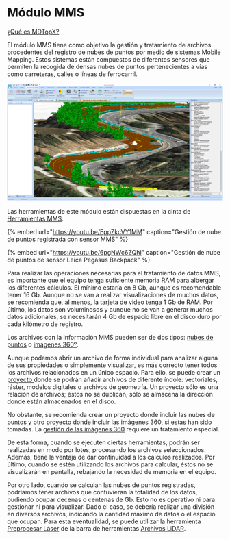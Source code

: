 # Módulo MMS

[¿Qué es MDTopX?](../introduccion/mdtopx.md)

El módulo MMS tiene como objetivo la gestión y tratamiento de archivos procedentes del registro de nubes de puntos por medio de sistemas Mobile Mapping. Estos sistemas están compuestos de diferentes sensores que permiten la recogida de densas nubes de puntos pertenecientes a vías como carreteras, calles o líneas de ferrocarril.

![Modelo Digital de Superficies con ortofoto a partir de datos MMS](../../.gitbook/assets/mdt-vial-con-orto.png)

Las herramientas de este módulo están dispuestas en la cinta de [Herramientas MMS](../fichas-de-herramientas/ficha-de-herramientas-mms.md).

{% embed url="https://youtu.be/EppZkcVY1MM" caption="Gestión de nube de puntos registrada con sensor MMS" %}

{% embed url="https://youtu.be/6pgNWc6ZQhI" caption="Gestión de nube de puntos de sensor Leica Pegasus Backpack" %}


  
Para realizar las operaciones necesarias para el tratamiento de datos MMS, es importante que el equipo tenga suficiente memoria RAM para albergar los diferentes cálculos. El mínimo estaría en 8 Gb, aunque es recomendable tener 16 Gb. Aunque no se van a realizar visualizaciones de muchos datos, se recomienda que, al menos, la tarjeta de video tenga 1 Gb de RAM. Por último, los datos son voluminosos y aunque no se van a generar muchos datos adicionales, se necesitarán 4 Gb de espacio libre en el disco duro por cada kilómetro de registro.

Los archivos con la información MMS pueden ser de dos tipos: [nubes de puntos](archivos-de-nubes-de-puntos-mms.md) o [imágenes 360º](archivos-de-imagen-360-mms.md).

Aunque podemos abrir un archivo de forma individual para analizar alguna de sus propiedades o simplemente visualizar, es más correcto tener todos los archivos relacionados en un único espacio. Para ello, se puede crear un [proyecto ](../operaciones-con-archivos/proyectos-de-mdtopx.md)donde se podrán añadir archivos de diferente índole: vectoriales, ráster, modelos digitales o archivos de geometría. Un proyecto sólo es una relación de archivos; éstos no se duplican, sólo se almacena la dirección donde están almacenados en el disco.

No obstante, se recomienda crear un proyecto donde incluir las nubes de puntos y otro proyecto donde incluir las imágenes 360, si estas han sido tomadas. La [gestión de las imágenes 360](gestion-de-imagenes-360.md) requiere un tratamiento especial.

De esta forma, cuando se ejecuten ciertas herramientas, podrán ser realizadas en modo por lotes, procesando los archivos seleccionados. Además, tiene la ventaja de dar continuidad a los cálculos realizados. Por último, cuando se estén utilizando los archivos para calcular, éstos no se visualizarán en pantalla, rebajando la necesidad de memoria en el equipo.

Por otro lado, cuando se calculan las nubes de puntos registradas, podríamos tener archivos que contuvieran la totalidad de los datos, pudiendo ocupar decenas o centenas de Gb. Esto no es operativo ni para gestionar ni para visualizar. Dado el caso, se debería realizar una división en diversos archivos, indicando la cantidad máximo de datos o el espacio que ocupan. Para esta eventualidad, se puede utilizar la herramienta [Preprocesar Láser](../modulo-laser/vista/preprocesar.md) de la barra de herramientas [Archivos LiDAR](../fichas-de-herramientas/ficha-de-herramientas-archivos-lidar/).

